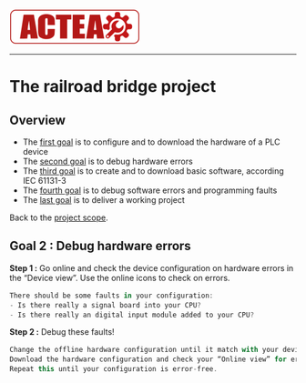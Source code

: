 
![ACTEA](/Logo_ACTEA_2.png)
_____________________________________
# The railroad bridge project
## Overview
-   The [first goal](Ex02/Subchapter04_01.md) is to configure and to download the hardware of a PLC device
-   The [second goal](Ex02/Subchapter04_02.md) is to debug hardware errors
-   The [third goal](Ex02/Subchapter04_03.md) is to create and to download basic software, according IEC 61131-3
-   The [fourth goal](Ex02/Subchapter04_04.md) is to debug software errors and programming faults
-   The [last goal](Ex02/Subchapter04_05.md) is to deliver a working project

Back to the [project scope](Ex02/Subchapter04.md).

## Goal 2 : Debug hardware errors
**Step 1 :** Go online and check the device configuration on hardware errors in the “Device view”. Use the online icons to check on errors.

```javascript
There should be some faults in your configuration:
- Is there really a signal board into your CPU?
- Is there really an digital input module added to your CPU?
```

**Step 2 :** Debug these faults!
```javascript
Change the offline hardware configuration until it match with your device.
Download the hardware configuration and check your “Online view” for errors.
Repeat this until your configuration is error-free.
```
